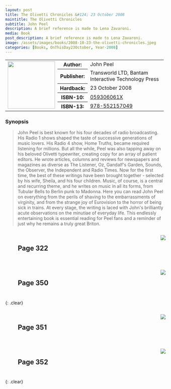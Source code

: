 ```yaml
---
layout: post
title: The Olivetti Chronicles &#124; 23 October 2008
maintitle: The Olivetti Chronicles
subtitle: John Peel
description: A brief reference is made to Lena Zavaroni.
media: Book
post_description: A brief reference is made to Lena Zavaroni.
image: /assets/images/books/2008-10-23-the-olivetti-chronicles.jpeg
categories: [Books, OnThisDay23October, Year-2008]
---
```


<table class="striped">
<td rowspan="6" style="text-align: center;"><a href="/assets/images/books/2008-10-23-the-olivetti-chronicles.jpeg"><img src="/assets/images/books/2008-10-23-the-olivetti-chronicles.jpeg" width="150" class="zoom-in" /></a></td>
<tr>
<th>Author:</th>
<td>John Peel</td>
</tr>
<tr>
<th>Publisher:</th>
<td>Transworld LTD, Bantam Interactive Technology Press</td>
</tr>
<tr>
<th>Hardback:</th>
<td>23 October 2008</td>
</tr>
<tr>
<th>ISBN-10:</th>
<td><a class="external-link" href="https://www.google.com/search?newwindow=1&sxsrf=ALeKk03F-4UY6wagNLHirGhTP5m727GwEg%3A1602837158655&ei=plqJX5HOJ_PwxgPPiY_IBw&q=ISBN+10%3A+059306061X&oq=ISBN+10%3A+059306061X&gs_lcp=CgZwc3ktYWIQAzoHCAAQRxCwA1CxoQNYorgDYNO-A2gBcAB4AIABU4gB4QGSAQEzmAEAoAECoAEBqgEHZ3dzLXdpesgBCMABAQ&sclient=psy-ab&ved=0ahUKEwiRueXb2bjsAhVzuHEKHc_EA3kQ4dUDCA0&uact=5">059306061X</a></td>
</tr>
<tr>
<th>ISBN-13:</th>
<td><a class="external-link" href="https://www.google.com/search?newwindow=1&sxsrf=ALeKk01Xs9W_KvczYH6TAbK7ZYGgyJ12-A%3A1602837152968&ei=oFqJX6_TOsCV1fAP-r2bwA8&q=ISBN+13%3A+978-0593060612&oq=ISBN+13%3A+978-0593060612&gs_lcp=CgZwc3ktYWIQA1DwIVjwIWCaJ2gBcAB4AIABuAGIAbgBkgEDMC4xmAEAoAEBqgEHZ3dzLXdpesABAQ&sclient=psy-ab&ved=0ahUKEwivo4rZ2bjsAhXAShUIHfreBvgQ4dUDCA0&uact=5">978-552157049</a></td>
</tr>
</table>

### Synopsis
> John Peel is best known for his four decades of radio broadcasting. His Radio 1 shows shaped the taste of successive generations of music lovers. His Radio 4 show, Home Truths, became required listening for millions. But all the while, Peel was also tapping away on his beloved Olivetti typewriter, creating copy for an array of patient editors. He wrote articles, columns and reviews for newspapers and magazines as diverse as The Listener, Oz, Gandalf's Garden, Sounds, the Observer, the Independent and Radio Times. Now for the first time, the best of these writings have been brought together - selected by his wife, Sheila, and his four children. Music, of course, is a central and recurring theme, and he writes on music in all its forms, from Tubular Bells to Berlin punk to Madonna. Here you can read John Peel on everything from the perils of shaving to the embarrassments of virginity, and from the strange joy of Eurovision to the horror of being sick in trains. At every stage, the writing is laced with John's brilliantly acute observations on the minutiae of everyday life. This endlessly entertaining book is essential reading for Peel fans and a reminder of just why he remains a truly great Briton.

<figure class="fig1" id="page-322">
<figcaption>
<h2>Page 322</h2>
</figcaption>
<a href="/assets/images/books/the-olivetti-chronicles-page-322.jpg"><img src="/assets/images/books/the-olivetti-chronicles-page-322.jpg" class="full-width zoom-in" /></a>
</figure>

<figure class="fig2" id="page-350">
<figcaption>
<h2>Page 350</h2>
</figcaption>
<a href="/assets/images/books/the-olivetti-chronicles-page-350.jpg"><img src="/assets/images/books/the-olivetti-chronicles-page-350.jpg" class="full-width zoom-in" /></a>
</figure>

{: .clear}

<figure class="fig1" id="page-351">
<figcaption>
<h2>Page 351</h2>
</figcaption>
<a href="/assets/images/books/the-olivetti-chronicles-page-351.jpg"><img src="/assets/images/books/the-olivetti-chronicles-page-351.jpg" class="full-width zoom-in" /></a>
</figure>

<figure class="fig2" id="page-352">
<figcaption>
<h2>Page 352</h2>
</figcaption>
<a href="/assets/images/books/the-olivetti-chronicles-page-352.jpg"><img src="/assets/images/books/the-olivetti-chronicles-page-352.jpg" class="full-width zoom-in" /></a>
</figure>

<br />{: .clear}

<style>
.fig1 {float:left; width:48%;}
figcaption {float:left; width:100%;}

.fig2 {float:right; width:48%;}
figcaption {float:left; width:100%;}

@media screen and (orientation:portrait) {
.fig1, .fig2 {float:left; width:100%;}
figcaption {float:left; width:90%; margin-bottom: 10px;}
}
</style>

